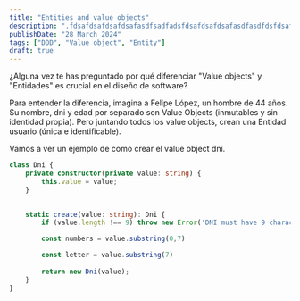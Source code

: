 ```yaml
---
title: "Entities and value objects"
description: ".fdsafdsafdsafdsafasdfsadfadsfdsafdsafdsafasdfasdfdsfdsafdasfdsafdasfdsa"
publishDate: "28 March 2024"
tags: ["DDD", "Value object", "Entity"]
draft: true
---
```


¿Alguna vez te has preguntado por qué diferenciar "Value objects" y "Entidades" es crucial en el diseño de software?

Para entender la diferencia, imagina a Felipe López, un hombre de 44 años. Su nombre, dni y edad por separado son Value Objects (inmutables y sin identidad propia). Pero juntando todos los value objects, crean una Entidad usuario (única e identificable).

Vamos a ver un ejemplo de como crear el value object dni. 

```ts title="Restaurant.entity.ts"
class Dni {
    private constructor(private value: string) {
        this.value = value;
    }

    
    static create(value: string): Dni {
        if (value.length !== 9) throw new Error('DNI must have 9 characteres');

        const numbers = value.substring(0,7)

        const letter = value.substring(7)
                    
        return new Dni(value);
    }
}
```